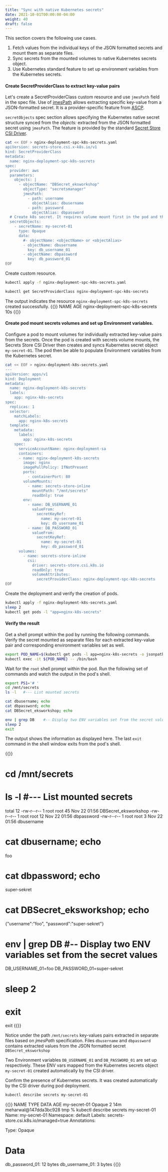 ```yaml
---
title: "Sync with native Kubernetes secrets"
date: 2021-10-01T00:00:00-04:00
weight: 40
draft: false
---
```


This section covers the following use cases.

1. Fetch values from the individual keys of the JSON formatted secrets and mount them as separate files.
2. Sync secrets from the mounted volumes to native Kubernetes secrets object. 
3. Use Kubernetes standard feature to set up environment variables from the Kubernetes secrets.

#### Create SecretProviderClass to extract key-value pairs

Let's create a SecretProviderClass custom resource and use ```jmesPath``` field in the spec file. Use of [jmesPath](https://jmespath.org/) allows extracting specific key-value from a JSON-formatted secret. It is a provider-specific feature from [ASCP](https://github.com/aws/secrets-store-csi-driver-provider-aws).

```secretObjects``` spec section allows specifying the Kubernetes native secret structure synced from the *objects:* extracted from the JSON formatted secret using ```jmesPath```. The feature is provided by the standard [Secret Store CSI Driver](https://secrets-store-csi-driver.sigs.k8s.io/topics/sync-as-kubernetes-secret.html).


```bash
cat << EOF > nginx-deployment-spc-k8s-secrets.yaml
apiVersion: secrets-store.csi.x-k8s.io/v1
kind: SecretProviderClass
metadata:
  name: nginx-deployment-spc-k8s-secrets
spec:
  provider: aws
  parameters: 
    objects: |
      - objectName: "DBSecret_eksworkshop"
        objectType: "secretsmanager"
        jmesPath:
          - path: username
            objectAlias: dbusername
          - path: password
            objectAlias: dbpassword
  # Create k8s secret. It requires volume mount first in the pod and then sync.
  secretObjects:                
    - secretName: my-secret-01
      type: Opaque
      data:
        #- objectName: <objectName> or <objectAlias> 
        - objectName: dbusername
          key: db_username_01
        - objectName: dbpassword
          key: db_password_01
EOF
```

Create custom resource.
```bash
kubectl apply -f nginx-deployment-spc-k8s-secrets.yaml

kubectl get SecretProviderClass nginx-deployment-spc-k8s-secrets
```

The output indicates the resource ```nginx-deployment-spc-k8s-secrets``` created successfully.
{{<output>}}
NAME                               AGE
nginx-deployment-spc-k8s-secrets   10s
{{</output>}}


#### Create pod mount secrets volumes and set up Environment variables. 

Configure a pod to mount volumes for individually extracted key-value pairs from the secrets. Once the pod is created with secrets volume mounts, the Secrets Store CSI Driver then creates and syncs Kubernetes secret object ```my-secret-01```. The pod then be able to populate Environment variables from the Kubernetes secret.

```bash
cat << EOF > nginx-deployment-k8s-secrets.yaml
---
apiVersion: apps/v1
kind: Deployment
metadata:
  name: nginx-deployment-k8s-secrets
  labels:
    app: nginx-k8s-secrets
spec:
  replicas: 1
  selector:
    matchLabels:
      app: nginx-k8s-secrets
  template:
    metadata:
      labels:
        app: nginx-k8s-secrets
    spec:
      serviceAccountName: nginx-deployment-sa
      containers:
      - name: nginx-deployment-k8s-secrets
        image: nginx
        imagePullPolicy: IfNotPresent
        ports:
          - containerPort: 80
        volumeMounts:
          - name: secrets-store-inline
            mountPath: "/mnt/secrets"
            readOnly: true
        env:
          - name: DB_USERNAME_01
            valueFrom:
              secretKeyRef:
                name: my-secret-01
                key: db_username_01
          - name: DB_PASSWORD_01
            valueFrom:
              secretKeyRef:
                name: my-secret-01
                key: db_password_01
      volumes:
        - name: secrets-store-inline
          csi:
            driver: secrets-store.csi.k8s.io
            readOnly: true
            volumeAttributes:
              secretProviderClass: nginx-deployment-spc-k8s-secrets
EOF
```

Create the deployment and verify the creation of pods.
```bash
kubectl apply -f nginx-deployment-k8s-secrets.yaml
sleep 2
kubectl get pods -l "app=nginx-k8s-secrets"
```

#### Verify the result

Get a shell prompt within the pod by running the following commands. Verify the secret mounted as separate files for each extracted key-value pair and corresponding environment variables set as well.

```bash
export POD_NAME=$(kubectl get pods -l app=nginx-k8s-secrets -o jsonpath='{.items[].metadata.name}')
kubectl exec -it ${POD_NAME} -- /bin/bash
```

Wait for the ```root``` shell prompt within the pod. Run the following set of commands and watch the output in the pod's shell. 

```bash
export PS1='# '
cd /mnt/secrets
ls -l   #--- List mounted secrets

cat dbusername; echo  
cat dbpassword; echo
cat DBSecret_eksworkshop; echo

env | grep DB    #-- Display two ENV variables set from the secret values
sleep 2
exit

```
The output shows the information as displayed here. The last ```exit``` command in the shell window exits from the pod's shell.

{{<output>}}
# cd /mnt/secrets
# ls -l   #--- List mounted secrets
total 12
-rw-r--r-- 1 root root 45 Nov 22 01:56 DBSecret_eksworkshop
-rw-r--r-- 1 root root 12 Nov 22 01:56 dbpassword
-rw-r--r-- 1 root root  3 Nov 22 01:56 dbusername
# 
# cat dbusername; echo  
foo
# cat dbpassword; echo
super-sekret
# cat DBSecret_eksworkshop; echo
{"username":"foo", "password":"super-sekret"}
# 
# env | grep DB    #-- Display two ENV variables set from the secret values
DB_USERNAME_01=foo
DB_PASSWORD_01=super-sekret
# sleep 2

# exit
exit
{{</output>}}

Notice under the path ```/mnt/secrets``` key-values pairs extracted in separate files based on *jmesPath* specification. Files ```dbusername``` and ```dbpassword``` contains extracted values from the JSON formatted secret ```DBSecret_eksworkshop```

Two Environment variables ```DB_USERNAME_01``` and ```DB_PASSWORD_01``` are set up respectively. These ENV vars mapped from the Kubernetes secrets object ```my-secret-01``` created automatically by the CSI driver.

Confirm the presence of Kubernetes secrets. It was created automatically by the CSI driver during pod deployment.
```bash
kubectl describe secrets my-secret-01
```

{{<output>}}
NAME           TYPE     DATA   AGE
my-secret-01   Opaque   2      14m
meharwal@147dda3bc928 tmp % kubectl describe secrets my-secret-01
Name:         my-secret-01
Namespace:    default
Labels:       secrets-store.csi.k8s.io/managed=true
Annotations:  <none>

Type:  Opaque

Data
====
db_password_01:  12 bytes
db_username_01:  3 bytes
{{</output>}}
